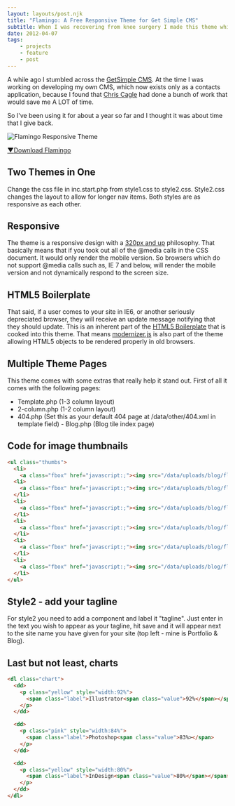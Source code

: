 ```yaml
---
layout: layouts/post.njk
title: "Flamingo: A Free Responsive Theme for Get Simple CMS"
subtitle: When I was recovering from knee surgery I made this theme which has been downloaded over 5,000 times. 
date: 2012-04-07
tags:
    - projects
    - feature
    - post
---
```


A while ago I stumbled across the <a href="http://get-simple.info/">GetSimple CMS</a>. At the time I was working on developing my own CMS, which now exists only as a contacts application, because I found that <a href="http://chriscagle.me/">Chris Cagle</a> had done a bunch of work that would save me A LOT of time.

So I've been using it for about a year so far and I thought it was about time that I give back.

![Flamingo Responsive Theme](/assets/img/content/flamingo-screenshot.png)

<a href="http://get-simple.info/extend/theme/flamingo/410/" class="button download" id="Flamingo Theme" title="Download Flamingo Theme" target="_blank"><span class="icon is-danger"><strong>&#9660;</strong></span>Download Flamingo</a>

## Two Themes in One
Change the css file in inc.start.php from style1.css to style2.css. Style2.css changes the layout to allow for longer nav items. Both styles are as responsive as each other.

## Responsive
The theme is a responsive design with a <a href="http://stuffandnonsense.co.uk/projects/320andup/">320px and up</a> philosophy. That basically means that if you took out all of the @media calls in the CSS document. It would only render the mobile version. So browsers which do not support @media calls such as, IE 7 and below, will render the mobile version and not dynamically respond to the screen size.</p>

## HTML5 Boilerplate
That said, if a user comes to your site in IE6, or another seriously depreciated browser, they will receive an update message notifying that they should update. This is an inherent part of the <a href="http://html5boilerplate.com/">HTML5 Boilerplate</a> that is cooked into this theme. That means <a href="http://www.modernizr.com/">modernizer.js</a> is also part of the theme allowing HTML5 objects to be rendered properly in old browsers.

## Multiple Theme Pages
This theme comes with some extras that really help it stand out. First of all it comes with the following pages:

- Template.php (1-3 column layout)
- 2-column.php (1-2 column layout)
- 404.php (Set this as your default 404 page at /data/other/404.xml in template field)  - Blog.php (Blog tile index page)

## Code for image thumbnails

``` html
<ul class="thumbs">
  <li>
    <a class="fbox" href="javascript:;"><img src="/data/uploads/blog/flamingo/desert.jpg" /></li>
  <li>
    <a class="fbox" href="javascript:;"><img src="/data/uploads/blog/flamingo/sunflower.jpg" /></a>
  </li>
  <li>
    <a class="fbox" href="javascript:;"><img src="/data/uploads/blog/flamingo/jungle.jpg" /></a>
  </li>
  <li>
    <a class="fbox" href="javascript:;"><img src="/data/uploads/blog/flamingo/sun.jpg" /></a>
  </li>
  <li>
    <a class="fbox" href="javascript:;"><img src="/data/uploads/blog/flamingo/pelicans.jpg" /></a>
  </li>
  <li>
    <a class="fbox" href="javascript:;"><img src="/data/uploads/blog/flamingo/landscape.jpg" /></a>
  </li>
</ul>
```

## Style2 - add your tagline

For style2 you need to add a component and label it "tagline". Just enter in the text you wish to appear as your tagline, hit save and it will appear next to the site name you have given for your site (top left - mine is Portfolio &amp; Blog).

## Last but not least, charts

``` html
<dl class="chart">
  <dd>
    <p class="yellow" style="width:92%">
      <span class="label">Illustrator<span class="value">92%</span></span>
    </p>
  </dd>

  <dd>
    <p class="pink" style="width:84%">
      <span class="label">Photoshop<span class="value">83%></span>
    </p>
  </dd>

  <dd>
    <p class="yellow" style="width:80%">
      <span class="label">InDesign<span class="value">80%</span></span>
    </p>
  </dd>
</dl>
```
